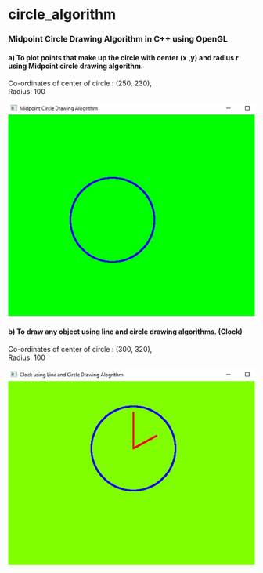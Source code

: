 # circle_algorithm
### Midpoint Circle Drawing Algorithm in C++ using OpenGL 

#### a) To plot points that make up the circle with center (x ,y) and radius r using Midpoint circle drawing algorithm.

Co-ordinates of center of circle : (250, 230),  
 Radius: 100

![](output-a.jpg)


#### b) To draw any object using line and circle drawing algorithms. (Clock)

Co-ordinates of center of circle : (300, 320),  
 Radius: 100
 
 ![](output-b.jpg)

